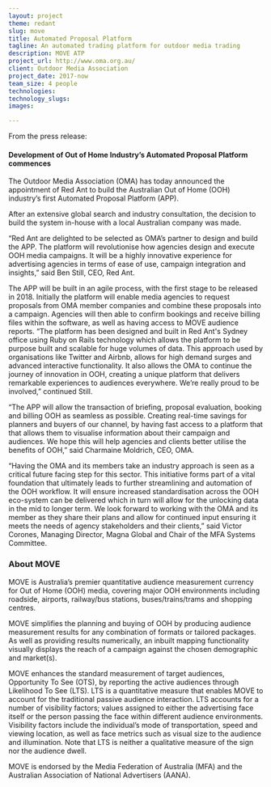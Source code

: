 ```yaml
---
layout: project
theme: redant
slug: move
title: Automated Proposal Platform
tagline: An automated trading platform for outdoor media trading
description: MOVE ATP
project_url: http://www.oma.org.au/
client: Outdoor Media Association
project_date: 2017-now
team_size: 4 people
technologies:
technology_slugs:
images:

---
```

From the press release:

#### Development of Out of Home Industry’s Automated Proposal Platform commences

The Outdoor Media Association (OMA) has today announced the appointment of Red Ant to build the Australian Out of Home (OOH) industry’s first Automated Proposal Platform (APP).

After an extensive global search and industry consultation, the decision to build the system in-house with a local Australian company was made.

“Red Ant are delighted to be selected as OMA’s partner to design and build the APP. The platform will revolutionise how agencies design and execute OOH media campaigns. It will be a highly innovative experience for advertising agencies in terms of ease of use, campaign integration and insights,” said Ben Still, CEO, Red Ant.

The APP will be built in an agile process, with the first stage to be released in 2018. Initially the platform will enable media agencies to request proposals from OMA member companies and combine these proposals into a campaign. Agencies will then able to confirm bookings and receive billing files within the software, as well as having access to MOVE audience reports. “The platform has been designed and built in Red Ant's Sydney office using Ruby on Rails technology which allows the platform to be purpose built and scalable for huge volumes of data. This approach used by organisations like Twitter and Airbnb, allows for high demand surges and advanced interactive functionality. It also allows the OMA to continue the journey of innovation in OOH, creating a unique platform that delivers remarkable experiences to audiences everywhere. We’re really proud to be involved,” continued Still.

“The APP will allow the transaction of briefing, proposal evaluation, booking and billing OOH as seamless as possible. Creating real-time savings for planners and buyers of our channel, by having fast access to a platform that that allows them to visualise information about their campaign and audiences. We hope this will help agencies and clients better utilise the benefits of OOH,” said Charmaine Moldrich, CEO, OMA.

“Having the OMA and its members take an industry approach is seen as a critical future facing step for this sector. This initiative forms part of a vital foundation that ultimately leads to further streamlining and automation of the OOH workflow. It will ensure increased standardisation across the OOH eco-system can be delivered which in turn will allow for the unlocking data in the mid to longer term. We look forward to working with the OMA and its member as they share their plans and allow for continued input ensuring it meets the needs of agency stakeholders and their clients,” said Victor Corones, Managing Director, Magna Global and Chair of the MFA Systems Committee.

### About MOVE

MOVE is Australia’s premier quantitative audience measurement currency for Out of Home (OOH) media, covering major OOH environments including roadside, airports, railway/bus stations, buses/trains/trams and shopping centres.

MOVE simplifies the planning and buying of OOH by producing audience measurement results for any combination of formats or tailored packages. As well as providing results numerically, an inbuilt mapping functionality visually displays the reach of a campaign against the chosen demographic and market(s).

MOVE enhances the standard measurement of target audiences, Opportunity To See (OTS), by reporting the active audiences through Likelihood To See (LTS). LTS is a quantitative measure that enables MOVE to account for the traditional passive audience interaction. LTS accounts for a number of visibility factors; values assigned to either the advertising face itself or the person passing the face within different audience environments. Visibility factors include the individual’s mode of transportation, speed and viewing location, as well as face metrics such as visual size to the audience and illumination. Note that LTS is neither a qualitative measure of the sign nor the audience dwell.

MOVE is endorsed by the Media Federation of Australia (MFA) and the Australian Association of National Advertisers (AANA).
